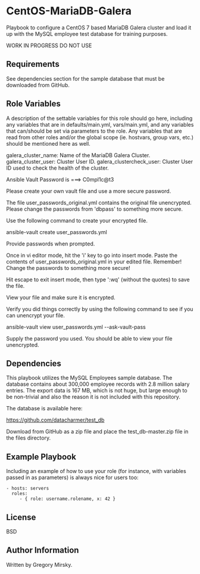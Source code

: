 CentOS-MariaDB-Galera
=====================

Playbook to configure a CentOS 7 based MariaDB Galera cluster and load it up with the MySQL employee test database for training purposes.

WORK IN PROGRESS DO NOT USE


Requirements
------------

See dependencies section for the sample database that must be downloaded from GitHub.

Role Variables
--------------

A description of the settable variables for this role should go here, including any variables that are in defaults/main.yml, vars/main.yml, and any variables that can/should be set via parameters to the role. Any variables that are read from other roles and/or the global scope (ie. hostvars, group vars, etc.) should be mentioned here as well.

galera_cluster_name: Name of the MariaDB Galera Cluster.
galera_cluster_user: Cluster User ID.
galera_clustercheck_user: Cluster User ID used to check the health of the cluster.





Ansible Vault Password is ===>  C0mpl1c@t3

Please create your own vault file and use a more secure password.

The file user_passwords_original.yml contains the original file unencrypted. Please change the passwords from 'dbpass' to something more secure.

Use the following command to create your encrypted file.

ansible-vault create user_passwords.yml

Provide passwords when prompted.

Once in vi editor mode, hit the 'i' key to go into insert mode. Paste the contents of user_passwords_original.yml in your edited file. Remember! Change the passwords to something more secure!

Hit escape to exit insert mode, then type ':wq' (without the quotes) to save the file.

View your file and make sure it is encrypted.

Verify you did things correctly by using the following command to see if you can unencrypt your file.

ansible-vault view  user_passwords.yml --ask-vault-pass

Supply the password you used. You should be able to view your file unencrypted.


Dependencies
------------
This playbook utilizes the MySQL Employees sample database. The database contains about 300,000 employee records with 2.8 million salary entries. The export data is 167 MB, which is not huge, but large enough to be non-trivial and also the reason it is not included with this repository.

The database is available here:

https://github.com/datacharmer/test_db

Download from GitHub as a zip file and place the test_db-master.zip file in the files directory.

Example Playbook
----------------

Including an example of how to use your role (for instance, with variables passed in as parameters) is always nice for users too:

    - hosts: servers
      roles:
         - { role: username.rolename, x: 42 }

License
-------

BSD

Author Information
------------------

Written by Gregory Mirsky.
